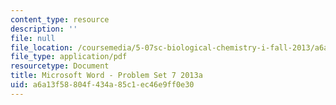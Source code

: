 ```yaml
---
content_type: resource
description: ''
file: null
file_location: /coursemedia/5-07sc-biological-chemistry-i-fall-2013/a6a13f58804f434a85c1ec46e9ff0e30_MIT5_07SCF13_Pset7.pdf
file_type: application/pdf
resourcetype: Document
title: Microsoft Word - Problem Set 7 2013a
uid: a6a13f58-804f-434a-85c1-ec46e9ff0e30
---
```

